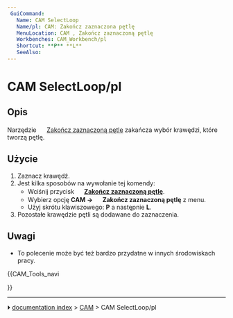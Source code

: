 ```yaml
---
 GuiCommand:
   Name: CAM SelectLoop
   Name/pl: CAM: Zakończ zaznaczona pętlę
   MenuLocation: CAM , Zakończ zaznaczoną pętlę
   Workbenches: CAM_Workbench/pl
   Shortcut: **P** **L**
   SeeAlso: 
---
```


# CAM SelectLoop/pl



## Opis

Narzędzie <img alt="" src=images/CAM_SelectLoop.svg  style="width:16px;"> [Zakończ zaznaczoną pętle](CAM_SelectLoop/pl.md) zakańcza wybór krawędzi, które tworzą pętlę.



## Użycie

1.  Zaznacz krawędź.
2.  Jest kilka sposobów na wywołanie tej komendy:
    -   Wciśnij przycisk **<img src="images/CAM_SelectLoop.svg" width=16px> [Zakończ zaznaczoną pętlę](CAM_SelectLoop/pl.md)**.
    -   Wybierz opcję **CAM → <img src="images/CAM_SelectLoop.svg" width=16px> Zakończ zaznaczoną pętlę** z menu.
    -   Użyj skrótu klawiszowego: **P** a następnie **L**.
3.  Pozostałe krawędzie pętli są dodawane do zaznaczenia.



## Uwagi

-   To polecenie może być też bardzo przydatne w innych środowiskach pracy.





{{CAM_Tools_navi

}}



---
⏵ [documentation index](../README.md) > [CAM](CAM_Workbench.md) > CAM SelectLoop/pl
